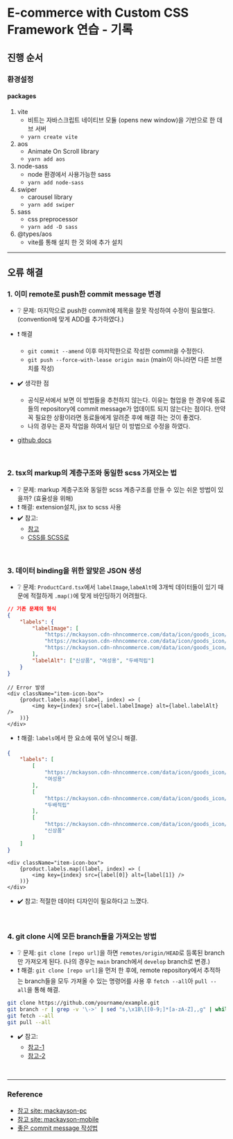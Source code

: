 # E-commerce with Custom CSS Framework 연습 - 기록

## 진행 순서

### 환경설정

#### packages

1. vite
    - 비트는 자바스크립트 네이티브 모듈 (opens new window)을 기반으로 한 데브 서버
    - `yarn create vite`
2. aos
    - Animate On Scroll library
    - `yarn add aos`
3. node-sass
    - node 환경에서 사용가능한 sass
    - `yarn add node-sass`
4. swiper
    - carousel library
    - `yarn add swiper`
5. sass
    - css preprocessor
    - `yarn add -D sass`
6. @types/aos
    - vite를 통해 설치 한 것 외에 추가 설치

---

## 오류 해결

### 1. 이미 remote로 push한 commit message 변경

-   ❔ 문제: 마지막으로 push한 commit에 제목을 잘못 작성하여 수정이 필요했다. (convention에 맞게 ADD를 추가하였다.)
-   ❗ 해결
    -   `git commit --amend` 이후 마지막한으로 작성한 commit을 수정한다.
    -   `git push --force-with-lease origin main` (main이 아니라면 다른 브랜치를 작성)
-   ✔️ 생각한 점

    -   공식문서에서 보면 이 방법들을 추천하지 않는다. 이유는 협업을 한 경우에 동료들의 repository에 commit message가 업데이트 되지 않는다는 점이다. 만약 꼭 필요한 상황이라면 동료들에게 알려준 후에 해결 하는 것이 좋겠다.
    -   나의 경우는 혼자 작업을 하여서 일단 이 방법으로 수정을 하였다.

-   [github docs](https://docs.github.com/ko/pull-requests/committing-changes-to-your-project/creating-and-editing-commits/changing-a-commit-message)

<br />

### 2. tsx의 markup의 계층구조와 동일한 scss 가져오는 법

-   ❔ 문제: markup 계층구조와 동일한 scss 계층구조를 만들 수 있는 쉬운 방법이 있을까? (효율성을 위해)
-   ❗ 해결: extension설치, jsx to scss 사용
-   ✔️ 참고:
    -   [참고](https://inpa.tistory.com/entry/VS-Code-%E2%8F%B1%EF%B8%8F-HTML-CSS-%EB%8F%84%EA%B5%AC-%EC%B6%94%EC%B2%9C#html_css_support)
    -   [CSS를 SCSS로](https://css2sass.herokuapp.com/)

<br />

### 3. 데이터 binding을 위한 알맞은 JSON 생성

-   ❔ 문제: `ProductCard.tsx`에서 `labelImage`,`labeAlt`에 3개씩 데이터들이 있기 때문에 적절하게 `.map()`에 맞게 바인딩하기 어려웠다.

```json
// 기존 문제의 형식
{
    "labels": {
        "labelImage": [
            "https://mckayson.cdn-nhncommerce.com/data/icon/goods_icon/4.png",
            "https://mckayson.cdn-nhncommerce.com/data/icon/goods_icon/2.png",
            "https://mckayson.cdn-nhncommerce.com/data/icon/goods_icon/1.png"
        ],
        "labelAlt": ["신상품", "여성용", "두배적립"]
    }
}
```

```tsx
// Error 발생
<div className="item-icon-box">
    {product.labels.map((label, index) => (
        <img key={index} src={label.labelImage} alt={label.labelAlt} />
    ))}
</div>
```

-   ❗ 해결: `labels`에서 한 요소에 묶어 넣으니 해결.

```json
{
    "labels": [
        [
            "https://mckayson.cdn-nhncommerce.com/data/icon/goods_icon/4.png",
            "여성용"
        ],
        [
            "https://mckayson.cdn-nhncommerce.com/data/icon/goods_icon/2.png",
            "두배적립"
        ],
        [
            "https://mckayson.cdn-nhncommerce.com/data/icon/goods_icon/1.png",
            "신상품"
        ]
    ]
}
```

```tsx
<div className="item-icon-box">
    {product.labels.map((label, index) => (
        <img key={index} src={label[0]} alt={label[1]} />
    ))}
</div>
```

-   ✔️ 참고: 적절한 데이터 디자인이 필요하다고 느꼈다.

<br />

### 4. git clone 시에 모든 branch들을 가져오는 방법

-   ❔ 문제: `git clone [repo url]`을 하면 `remotes/origin/HEAD`로 등록된 branch만 가져오게 된다. (나의 경우는 `main` branch에서 `develop` branch로 변경.)
-   ❗ 해결: `git clone [repo url]`을 먼저 한 후에, remote repository에서 추적하는 branch들을 모두 가져올 수 있는 명령어를 사용 후 `fetch --all`아 `pull --all`을 통해 해결.

```sh
git clone https://github.com/yourname/example.git
git branch -r | grep -v '\->' | sed "s,\x1B\[[0-9;]*[a-zA-Z],,g" | while read remote; do git branch --track "${remote#origin/}" "$remote"; done
git fetch --all
git pull --all
```

-   ✔️ 참고:
    -   [참고-1](https://stackoverflow.com/questions/10312521/how-do-i-fetch-all-git-branches)
    -   [참고-2](https://github.com/jobhope/TechnicalNote/blob/master/github/CloneRepository.md)

<br />

---

### Reference

-   [참고 site: mackayson-pc](https://www.mckayson.com/)
-   [참고 site: mackayson-mobile](https://m.mckayson.com/)
-   [좋은 commit message 작성법](https://djkeh.github.io/articles/How-to-write-a-git-commit-message-kor/)
